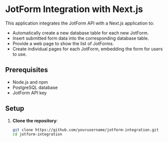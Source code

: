 # JotForm Integration with Next.js

This application integrates the JotForm API with a Next.js application to:

- Automatically create a new database table for each new JotForm.
- Insert submitted form data into the corresponding database table.
- Provide a web page to show the list of JotForms.
- Create individual pages for each JotForm, embedding the form for users to use.

## Prerequisites

- Node.js and npm
- PostgreSQL database
- JotForm API key

## Setup

1. **Clone the repository**:

   ```bash
   git clone https://github.com/yourusername/jotform-integration.git
   cd jotform-integration
